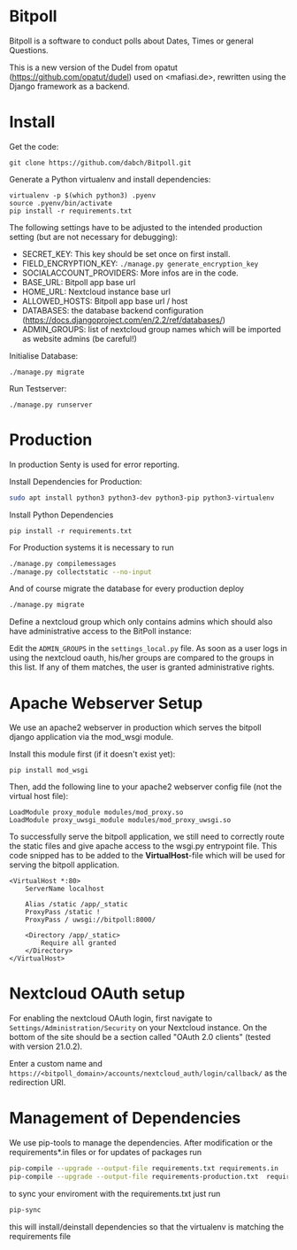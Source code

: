 # Bitpoll

Bitpoll is a software to conduct polls about Dates, Times or general Questions.


This is a new version of the Dudel from opatut (<https://github.com/opatut/dudel>) used on <mafiasi.de>, rewritten using the Django framework as a backend.

# Install

Get the code:

~~~
git clone https://github.com/dabch/Bitpoll.git
~~~

Generate a Python virtualenv and install dependencies:

```
virtualenv -p $(which python3) .pyenv
source .pyenv/bin/activate
pip install -r requirements.txt
```

The following settings have to be adjusted to the intended production setting (but are not necessary for debugging):

* SECRET_KEY: This key should be set once on first install.
* FIELD_ENCRYPTION_KEY: `./manage.py generate_encryption_key`
* SOCIALACCOUNT_PROVIDERS: More infos are in the code.
* BASE_URL: Bitpoll app base url
* HOME_URL: Nextcloud instance base url
* ALLOWED_HOSTS: Bitpoll app base url / host
* DATABASES: the database backend configuration (https://docs.djangoproject.com/en/2.2/ref/databases/)
* ADMIN_GROUPS: list of nextcloud group names which will be imported as website admins (be careful!)

Initialise Database:

```
./manage.py migrate
```

Run Testserver:

```
./manage.py runserver
```

# Production

In production Senty is used for error reporting.

Install Dependencies for Production:

```bash
sudo apt install python3 python3-dev python3-pip python3-virtualenv
```

Install Python Dependencies

```
pip install -r requirements.txt
```

For Production systems it is necessary to run

```bash
./manage.py compilemessages
./manage.py collectstatic --no-input
```

And of course migrate the database for every production deploy

```bash
./manage.py migrate
```

Define a nextcloud group which only contains admins which should also have administrative access to the BitPoll instance:

Edit the `ADMIN_GROUPS` in the `settings_local.py` file. As soon as a user logs in using the nextcloud oauth, his/her
groups are compared to the groups in this list. If any of them matches, the user is granted administrative rights.


# Apache Webserver Setup

We use an apache2 webserver in production which serves the bitpoll django application via the mod_wsgi module.

Install this module first (if it doesn't exist yet):

```
pip install mod_wsgi
```

Then, add the following line to your apache2 webserver config file (not the virtual host file):

```apache2
LoadModule proxy_module modules/mod_proxy.so
LoadModule proxy_uwsgi_module modules/mod_proxy_uwsgi.so
```

To successfully serve the bitpoll application, we still need to correctly route the static files and give apache access 
to the wsgi.py entrypoint file. This code snipped has to be added to the **VirtualHost**-file which will be used for
serving the bitpoll application.

```apache2
<VirtualHost *:80>
    ServerName localhost

    Alias /static /app/_static
    ProxyPass /static !
    ProxyPass / uwsgi://bitpoll:8000/

    <Directory /app/_static>
        Require all granted
    </Directory>
</VirtualHost>
```

# Nextcloud OAuth setup

For enabling the nextcloud OAuth login, first navigate to `Settings/Administration/Security` on your Nextcloud instance.
On the bottom of the site should be a section called "OAuth 2.0 clients" (tested with version 21.0.2).

Enter a custom name and `https://<bitpoll_domain>/accounts/nextcloud_auth/login/callback/` as the redirection URI.

# Management of Dependencies

We use pip-tools to manage the dependencies.
After modification or the requirements*.in files or for updates of packages run

```bash
pip-compile --upgrade --output-file requirements.txt requirements.in
pip-compile --upgrade --output-file requirements-production.txt  requirements-production.in requirements.in
```

to sync your enviroment with the requirements.txt just run

```bash
pip-sync
```

this will install/deinstall dependencies so that the virtualenv is matching the requirements file
